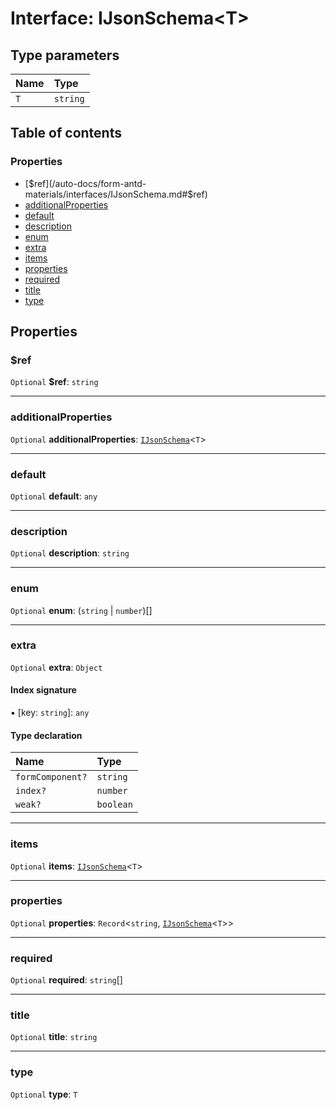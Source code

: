 # Interface: IJsonSchema\<T>

## Type parameters

| Name | Type |
| :------ | :------ |
| `T` | `string` |

## Table of contents

### Properties

* [$ref](/auto-docs/form-antd-materials/interfaces/IJsonSchema.md#$ref)
* [additionalProperties](/auto-docs/form-antd-materials/interfaces/IJsonSchema.md#additionalproperties)
* [default](/auto-docs/form-antd-materials/interfaces/IJsonSchema.md#default)
* [description](/auto-docs/form-antd-materials/interfaces/IJsonSchema.md#description)
* [enum](/auto-docs/form-antd-materials/interfaces/IJsonSchema.md#enum)
* [extra](/auto-docs/form-antd-materials/interfaces/IJsonSchema.md#extra)
* [items](/auto-docs/form-antd-materials/interfaces/IJsonSchema.md#items)
* [properties](/auto-docs/form-antd-materials/interfaces/IJsonSchema.md#properties)
* [required](/auto-docs/form-antd-materials/interfaces/IJsonSchema.md#required)
* [title](/auto-docs/form-antd-materials/interfaces/IJsonSchema.md#title)
* [type](/auto-docs/form-antd-materials/interfaces/IJsonSchema.md#type)

## Properties

### $ref

`Optional` **$ref**: `string`

***

### additionalProperties

`Optional` **additionalProperties**: [`IJsonSchema`](/auto-docs/form-antd-materials/interfaces/IJsonSchema.md)<`T`>

***

### default

`Optional` **default**: `any`

***

### description

`Optional` **description**: `string`

***

### enum

`Optional` **enum**: (`string` | `number`)\[]

***

### extra

`Optional` **extra**: `Object`

#### Index signature

▪ \[key: `string`]: `any`

#### Type declaration

| Name | Type |
| :------ | :------ |
| `formComponent?` | `string` |
| `index?` | `number` |
| `weak?` | `boolean` |

***

### items

`Optional` **items**: [`IJsonSchema`](/auto-docs/form-antd-materials/interfaces/IJsonSchema.md)<`T`>

***

### properties

`Optional` **properties**: `Record`<`string`, [`IJsonSchema`](/auto-docs/form-antd-materials/interfaces/IJsonSchema.md)<`T`>>

***

### required

`Optional` **required**: `string`\[]

***

### title

`Optional` **title**: `string`

***

### type

`Optional` **type**: `T`
